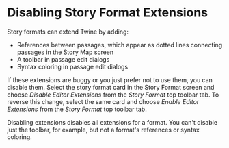 # Disabling Story Format Extensions

Story formats can extend Twine by adding:

- References between passages, which appear as dotted lines connecting passages
  in the Story Map screen
- A toolbar in passage edit dialogs
- Syntax coloring in passage edit dialogs

If these extensions are buggy or you just prefer not to use them, you can
disable them. Select the story format card in the Story Format screen and choose
_Disable Editor Extensions_ from the _Story Format_ top toolbar tab. To reverse
this change, select the same card and choose _Enable Editor Extensions_ from the
_Story Format_ top toolbar tab.

Disabling extensions disables all extensions for a format. You can't disable
just the toolbar, for example, but not a format's references or syntax coloring.
